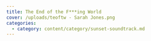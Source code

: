 ```yaml
---
title: The End of the F***ing World
cover: /uploads/teoftw - Sarah Jones.png
categories:
  - category: content/category/sunset-soundtrack.md
---
```


